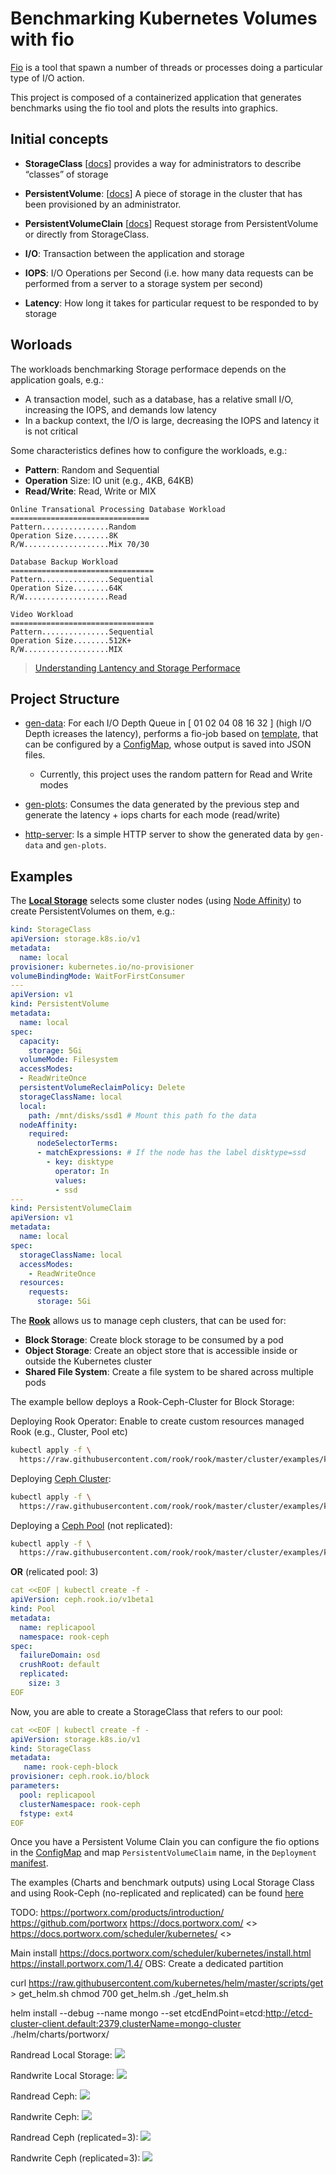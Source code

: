# Benchmarking Kubernetes Volumes with fio

[Fio](https://fio.readthedocs.io/en/latest/fio_doc.html) is a tool that spawn a number of threads or processes doing a particular type of I/O action.

This project is composed of a containerized application that generates benchmarks using the fio tool and plots the results into graphics.


## Initial concepts

* **StorageClass**
[[docs]((https://kubernetes.io/docs/concepts/storage/storage-classes/))]
provides a way for administrators to describe “classes” of storage

* **PersistentVolume**:
[[docs](https://kubernetes.io/docs/concepts/storage/persistent-volumes/)]
A piece of storage in the cluster that has been provisioned by an administrator.

* **PersistentVolumeClain**
[[docs](https://kubernetes.io/docs/concepts/storage/persistent-volumes/#lifecycle-of-a-volume-and-claim)]
Request storage from PersistentVolume or directly from StorageClass.


* **I/O**: Transaction between the application and storage

* **IOPS**: I/O Operations per Second  (i.e. how many data requests can be performed from a server to a storage system per second)

* **Latency**: How long it takes for particular request to be responded to by storage


## Worloads

The workloads benchmarking Storage performace depends on the application goals, e.g.:
* A transaction model, such as a database, has a relative small I/O, increasing the IOPS, and demands low latency
* In a backup context, the I/O is large, decreasing the IOPS and latency it is not critical

Some characteristics defines how to configure the workloads, e.g.:
* **Pattern**:  Random and Sequential
* **Operation** Size: IO unit (e.g., 4KB, 64KB)
* **Read/Write**: Read, Write or MIX

```
Online Transational Processing Database Workload
===============================
Pattern...............Random
Operation Size........8K
R/W...................Mix 70/30
```

```
Database Backup Workload
================================
Pattern...............Sequential
Operation Size........64K
R/W...................Read
```

```
Video Workload
================================
Pattern...............Sequential
Operation Size........512K+
R/W...................MIX
```

> [Understanding Lantency and Storage Performace](http://louwrentius.com/understanding-iops-latency-and-storage-performance.html)

## Project Structure

* [gen-data](./gen-data): For each I/O Depth Queue in [ 01 02 04 08 16 32 ] (high I/O Depth icreases the latency), performs a fio-job based on [template](./gendata/job-templates), that can be configured by a [ConfigMap](./manifests/configmap.yaml), whose output is saved into JSON files.
    * Currently, this project uses the random pattern for Read and Write modes

* [gen-plots](./gen-plots): Consumes the data generated by the previous step and generate the latency + iops charts for each mode (read/write)

* [http-server](./http-server): Is a simple HTTP server to show the generated data by `gen-data` and `gen-plots`.


## Examples

The [**Local Storage**](https://kubernetes.io/docs/concepts/storage/storage-classes/#local) selects some cluster nodes
(using [Node Affinity](https://kubernetes.io/docs/concepts/configuration/assign-pod-node/#affinity-and-anti-affinity)) to create PersistentVolumes on them, e.g.:

```yaml
kind: StorageClass
apiVersion: storage.k8s.io/v1
metadata:
  name: local
provisioner: kubernetes.io/no-provisioner
volumeBindingMode: WaitForFirstConsumer
---
apiVersion: v1
kind: PersistentVolume
metadata:
  name: local
spec:
  capacity:
    storage: 5Gi
  volumeMode: Filesystem
  accessModes:
  - ReadWriteOnce
  persistentVolumeReclaimPolicy: Delete
  storageClassName: local
  local:
    path: /mnt/disks/ssd1 # Mount this path fo the data
  nodeAffinity:
    required:
      nodeSelectorTerms:
      - matchExpressions: # If the node has the label disktype=ssd
        - key: disktype
          operator: In
          values:
          - ssd
---
kind: PersistentVolumeClaim
apiVersion: v1
metadata:
  name: local
spec:
  storageClassName: local
  accessModes:
    - ReadWriteOnce
  resources:
    requests:
      storage: 5Gi
```

The [**Rook**](https://rook.github.io/docs/rook/master/ceph-quickstart.html) allows us to manage ceph clusters, that can be used for:
* **Block Storage**: Create block storage to be consumed by a pod
* **Object Storage**: Create an object store that is accessible inside or outside the Kubernetes cluster
* **Shared File System**: Create a file system to be shared across multiple pods


The example bellow deploys a Rook-Ceph-Cluster for Block Storage:

Deploying Rook Operator: Enable to create custom resources managed Rook (e.g., Cluster, Pool etc)
```bash
kubectl apply -f \
  https://raw.githubusercontent.com/rook/rook/master/cluster/examples/kubernetes/ceph/operator.yaml
```

Deploying [Ceph Cluster](https://rook.github.io/docs/rook/master/ceph-cluster-crd.html):
```bash
kubectl apply -f \
  https://raw.githubusercontent.com/rook/rook/master/cluster/examples/kubernetes/ceph/cluster.yaml
```

Deploying a [Ceph Pool](https://rook.github.io/docs/rook/master/ceph-pool-crd.html) (not replicated):
```bash
kubectl apply -f \
  https://raw.githubusercontent.com/rook/rook/master/cluster/examples/kubernetes/ceph/pool.yaml
```

**OR**  (relicated pool: 3)
```yaml
cat <<EOF | kubectl create -f -
apiVersion: ceph.rook.io/v1beta1
kind: Pool
metadata:
  name: replicapool
  namespace: rook-ceph
spec:
  failureDomain: osd
  crushRoot: default
  replicated:
    size: 3
EOF
```

Now, you are able to create a StorageClass that refers to our pool:
```yaml
cat <<EOF | kubectl create -f -
apiVersion: storage.k8s.io/v1
kind: StorageClass
metadata:
   name: rook-ceph-block
provisioner: ceph.rook.io/block
parameters:
  pool: replicapool
  clusterNamespace: rook-ceph
  fstype: ext4
EOF
```

Once you have a Persistent Volume Clain you can configure the fio options in the [ConfigMap](./manifests/configmap.yaml) and map `PersistentVolumeClaim` name, in the `Deployment` [manifest](./manifests/deploy.yaml#17).

The examples (Charts and benchmark outputs) using Local Storage Class and using Rook-Ceph (no-replicated and replicated) can be found [here](./examples/)

TODO:
https://portworx.com/products/introduction/
https://github.com/portworx
https://docs.portworx.com/ <<Interactive tutorials>>
https://docs.portworx.com/scheduler/kubernetes/ <<features>>

Main install
https://docs.portworx.com/scheduler/kubernetes/install.html
https://install.portworx.com/1.4/
OBS: Create a dedicated partition

 curl https://raw.githubusercontent.com/kubernetes/helm/master/scripts/get > get_helm.sh
chmod 700 get_helm.sh
./get_helm.sh


helm install --debug --name mongo --set etcdEndPoint=etcd:http://etcd-cluster-client.default:2379,clusterName=mongo-cluster ./helm/charts/portworx/



Randread Local Storage:
![](./examples/local/readiops_latency.png)


Randwrite Local Storage:
![](./examples/local/writeiops_latency.png)


Randread Ceph:
![](./examples/rook-ceph/readiops_latency.png)


Randwrite Ceph:
![](./examples/rook-ceph/writeiops_latency.png)


Randread Ceph (replicated=3):
![](./examples/rook-ceph-replicated/readiops_latency.png)


Randwrite Ceph (replicated=3):
![](./examples/rook-ceph-replicated/writeiops_latency.png)

